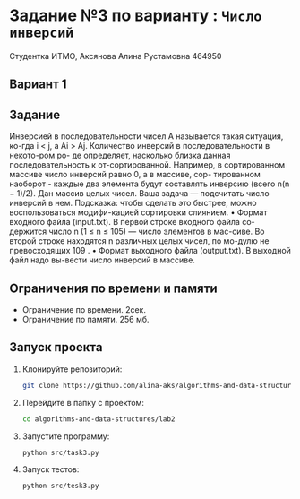 # Задание №3 по варианту  : `Число инверсий`
Студентка ИТМО, Аксянова Алина Рустамовна  464950

## Вариант 1

## Задание 
Инверсией в последовательности чисел A называется такая ситуация, ко-гда i < j, а Ai > Aj. Количество инверсий в последовательности в некото-ром ро- де определяет, насколько близка данная последовательность к от-сортированной. Например, в сортированном массиве число инверсий равно 0, а в массиве, сор- тированном наоборот - каждые два элемента будут составлять инверсию (всего n(n − 1)/2). 
Дан массив целых чисел. Ваша задача — подсчитать число инверсий в нем. 
Подсказка: чтобы сделать это быстрее, можно воспользоваться модифи-кацией сортировки слиянием. 
•	Формат входного файла (input.txt). В первой строке входного файла со- держится число n (1 ≤ n ≤ 105) — число элементов в мас-сиве. Во второй строке находятся n различных целых чисел, по мо-дулю не превосходящих 109 . 
•	Формат выходного файла (output.txt). В выходной файл надо вы-вести число инверсий в массиве. 


## Ограничения по времени и памяти

- Ограничение по времени. 2сек.
- Ограничение по памяти. 256 мб.


## Запуск проекта
1. Клонируйте репозиторий:
   ```bash
   git clone https://github.com/alina-aks/algorithms-and-data-structures.git
   
   ```
2. Перейдите в папку с проектом:
   ```bash
   cd algorithms-and-data-structures/lab2
   ```
3. Запустите программу:
   ```bash
   python src/task3.py
   ```

4. Запуск тестов:
   ```bash
   python src/tesk3.py
   ```
